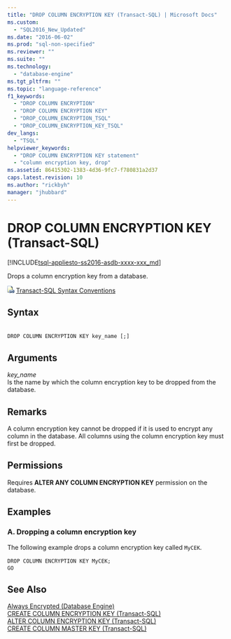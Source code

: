 ```yaml
---
title: "DROP COLUMN ENCRYPTION KEY (Transact-SQL) | Microsoft Docs"
ms.custom: 
  - "SQL2016_New_Updated"
ms.date: "2016-06-02"
ms.prod: "sql-non-specified"
ms.reviewer: ""
ms.suite: ""
ms.technology: 
  - "database-engine"
ms.tgt_pltfrm: ""
ms.topic: "language-reference"
f1_keywords: 
  - "DROP COLUMN ENCRYPTION"
  - "DROP COLUMN ENCRYPTION KEY"
  - "DROP_COLUMN_ENCRYPTION_TSQL"
  - "DROP_COLUMN_ENCRYPTION_KEY_TSQL"
dev_langs: 
  - "TSQL"
helpviewer_keywords: 
  - "DROP COLUMN ENCRYPTION KEY statement"
  - "column encryption key, drop"
ms.assetid: 86415302-1383-4d36-9fc7-f780831a2d37
caps.latest.revision: 10
ms.author: "rickbyh"
manager: "jhubbard"
---
```

# DROP COLUMN ENCRYPTION KEY (Transact-SQL)
[!INCLUDE[tsql-appliesto-ss2016-asdb-xxxx-xxx_md](../../relational-databases/data-compression/includes/tsql-appliesto-ss2016-asdb-xxxx-xxx-md.md)]

  Drops a column encryption key from a database.  
  
 ![Topic link icon](../../database-engine/configure/windows/media/topic-link.gif "Topic link icon") [Transact-SQL Syntax Conventions](../../t-sql/language-elements/transact-sql-syntax-conventions-transact-sql.md)  
  
## Syntax  
  
```  
  
DROP COLUMN ENCRYPTION KEY key_name [;]  
```  
  
## Arguments  
 *key_name*  
 Is the name by which the column encryption key to be dropped from the database.  
  
## Remarks  
 A column encryption key cannot be dropped if it is used to encrypt any column in the database. All columns using the column encryption key must first be dropped.  
  
## Permissions  
 Requires **ALTER ANY COLUMN ENCRYPTION KEY** permission on the database.  
  
## Examples  
  
### A. Dropping a column encryption key  
 The following example drops a column encryption key called `MyCEK`.  
  
```  
DROP COLUMN ENCRYPTION KEY MyCEK;  
GO  
```  
  
## See Also  
 [Always Encrypted &#40;Database Engine&#41;](../../relational-databases/security/encryption/always-encrypted-database-engine.md)   
 [CREATE COLUMN ENCRYPTION KEY &#40;Transact-SQL&#41;](../../t-sql/statements/create-column-encryption-key-transact-sql.md)   
 [ALTER COLUMN ENCRYPTION KEY &#40;Transact-SQL&#41;](../../t-sql/statements/alter-column-encryption-key-transact-sql.md)   
 [CREATE COLUMN MASTER KEY &#40;Transact-SQL&#41;](../../t-sql/statements/create-column-master-key-transact-sql.md)  
  
  